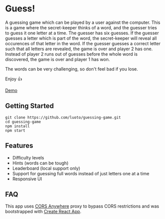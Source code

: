# Guess!

A guessing game which can be played by a user against the computer. This is a game where the secret-keeper thinks of a word, and the guesser tries to guess it one letter at a time. The guesser has six guesses. If the guesser guesses a letter which is part of the word, the secret-keeper will reveal all occurences of that letter in the word. If the guesser guesses a correct letter such that all letters are revealed, the game is over and player 2 has one. Instead of player 2 runs out of guesses before the whole word is discovered, the game is over and player 1 has won.

The words can be very challenging, so don't feel bad if you lose.

Enjoy 👍

[Demo](http://luoto.github.io/guessing-game)

## Getting Started

```
git clone https://github.com/luoto/guessing-game.git
cd guessing-game
npm install
npm start
```

## Features

- Difficulty levels
- Hints (words can be tough)
- Leaderboard (local support only)
- Support for guessing full words instead of just letters one at a time
- Responsive UI

## FAQ

This app uses [CORS Anywhere](https://github.com/meetDeveloper/googleDictionaryAPI) proxy to bypass CORS restrictions and was bootstrapped with [Create React App](https://github.com/facebook/create-react-app).
